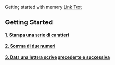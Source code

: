 Getting started with memory
[Link Text](Save%20input%20in%20memory.asm)

## Getting Started
#### [1. Stampa una serie di caratteri](Es%201%20-%20Nome.asm)
#### [2. Somma di due numeri](Es%202%20-%20Somma.asm)
#### [3. Data una lettera scrive precedente e successiva](Es%203%20-%20PrecedenteSuccessivo.asm)

